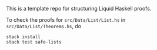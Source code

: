 This is a template repo for structuring Liquid Haskell proofs. 

To check the proofs for `src/Data/List/List.hs` in `src/Data/List/Theorems.hs`, do 

```
stack install 
stack test safe-lists
```